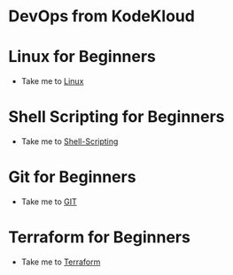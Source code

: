 # DevOps from KodeKloud


# Linux for Beginners
- Take me to [Linux](https://github.com/kodekloudhub/linux-basics-course)

# Shell Scripting for Beginners
- Take me to [Shell-Scripting](https://github.com/kodekloudhub/shell-scripting-for-beginners-course)

# Git for Beginners
- Take me to [GIT](https://github.com/kodekloudhub/git-for-beginners-course)

# Terraform for Beginners
- Take me to [Terraform](https://github.com/kodekloudhub/terraform-for-beginners-course)
